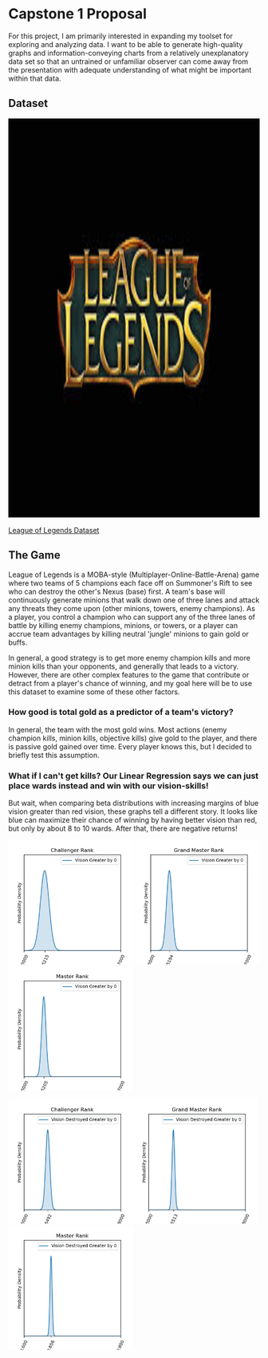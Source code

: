 # Capstone 1 Proposal

For this project, I am primarily interested in expanding my toolset for exploring and analyzing data. I want to be able to generate high-quality graphs and information-conveying charts from a relatively unexplanatory data set so that an untrained or unfamiliar observer can come away from the presentation with adequate understanding of what might be important within that data.

## Dataset

<img src="images/logo.jpeg" alt="logo" width="1000" height="800"/>

[League of Legends Dataset](https://www.kaggle.com/gyejr95/league-of-legends-challenger-ranked-games2020)

## The Game

League of Legends is a MOBA-style (Multiplayer-Online-Battle-Arena) game where two teams of 5 champions each face off on Summoner's Rift to see who can destroy the other's Nexus (base) first. A team's base will continuously generate minions that walk down one of three lanes and attack any threats they come upon (other minions, towers, enemy champions). As a player, you control a champion who can support any of the three lanes of battle by killing enemy champions, minions, or towers, or a player can accrue team advantages by killing neutral 'jungle' minions to gain gold or buffs. 

In general, a good strategy is to get more enemy champion kills and more minion kills than your opponents, and generally that leads to a victory. However, there are other complex features to the game that contribute or detract from a player's chance of winning, and my goal here will be to use this dataset to examine some of these other factors.

### How good is total gold as a predictor of a team's victory?

In general, the team with the most gold wins. Most actions (enemy champion kills, minion kills, objective kills) give gold to the player, and there is passive gold gained over time. Every player knows this, but I decided to briefly test this assumption.


### What if I can't get kills? Our Linear Regression says we can just place wards instead and win with our vision-skills!

But wait, when comparing beta distributions with increasing margins of blue vision greater than red vision, these graphs tell a different story. It looks like blue can maximize their chance of winning by having better vision than red, but only by about 8 to 10 wards. After that, there are negative returns!


<img src="images/chall.gif" alt="Challenger" width="250" height="250"/>
<img src="images/gm.gif" alt="Grand Master" width="250" height="250"/>
<img src="images/m.gif" alt="Master" width="250" height="250"/>

<img src="images/chall_ward_kills.gif" alt="Challenger" width="250" height="250"/><img src="images/gm_ward_kills.gif" alt="Grand Master" width="250" height="250"/><img src="images/m_ward_kills.gif" alt="Master" width="250" height="250"/>
<!-- * ![chall_gif](images/chall.gif) ![gm_gif](images/gm.gif) ![m_gif](images/m.gif) -->